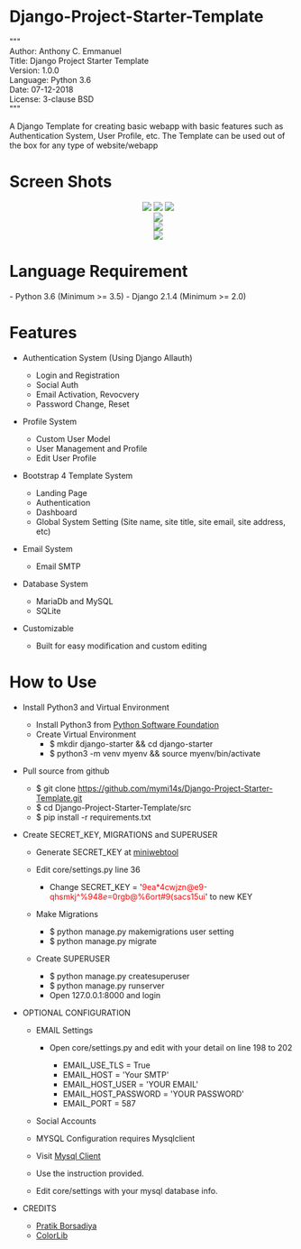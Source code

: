 # Django-Project-Starter-Template
"""<br>
Author: Anthony C. Emmanuel<br>
Title: Django Project Starter Template<br>
Version: 1.0.0<br>
Language: Python 3.6<br>
Date: 07-12-2018<br>
License: 3-clause BSD<br>
"""

A Django Template for creating basic webapp with basic features such as Authentication System, User Profile, etc.
The Template can be used out of the box for any type of website/webapp
<h1> Screen Shots </h1>
<font align="center">
<ul>
  <img src="https://raw.githubusercontent.com/mymi14s/mymi14s.github.io/master/index.png" alt=""/>
  <br><img src="https://raw.githubusercontent.com/mymi14s/mymi14s.github.io/master/Login_without_social_button.png"/>
  <img src="https://raw.githubusercontent.com/mymi14s/mymi14s.github.io/master/login_with_social_button.png"/>
  <img src="https://raw.githubusercontent.com/mymi14s/mymi14s.github.io/master/Signup.png"/>
  <br><img src="https://raw.githubusercontent.com/mymi14s/mymi14s.github.io/master/home.png"/>
  <br><img src="https://raw.githubusercontent.com/mymi14s/mymi14s.github.io/master/profile.png"/>
  <br><img src="https://raw.githubusercontent.com/mymi14s/mymi14s.github.io/master/admin.png"/>
</ul>
</font>

<h1>Language Requirement</h1>
  - Python 3.6 (Minimum >= 3.5)
  - Django 2.1.4 (Minimum >= 2.0)

<h1>Features</h1>

+ Authentication System (Using Django Allauth)
  - Login and Registration
  - Social Auth
  - Email Activation, Revocvery
  - Password Change, Reset

+ Profile System
  - Custom User Model
  - User Management and Profile
  - Edit User Profile

+ Bootstrap 4 Template System
  - Landing Page
  - Authentication
  - Dashboard
  - Global System Setting (Site name, site title, site email, site address, etc)

+ Email System
  - Email SMTP

+ Database System
  - MariaDb and MySQL
  - SQLite

+ Customizable
  - Built for easy modification and custom editing

<h1>How to Use</h1>

+ Install Python3 and Virtual Environment
  - Install Python3 from <a href="https://www.python.org">Python Software Foundation</a>
  - Create Virtual Environment
    - $ mkdir django-starter && cd django-starter
    - $ python3 -m venv myenv && source myenv/bin/activate

+ Pull source from github
  - $ git clone https://github.com/mymi14s/Django-Project-Starter-Template.git
  - $ cd Django-Project-Starter-Template/src
  - $ pip install -r requirements.txt

+ Create SECRET_KEY, MIGRATIONS and SUPERUSER
  - Generate SECRET_KEY at <a href="https://www.miniwebtool.com/django-secret-key-generator/">miniwebtool</a>
  - Edit core/settings.py line 36
    - Change SECRET_KEY = '<font color="red">9ea*4cwjzn@e9-qhsmkj^%94$8e$=0rgb@%6ort#9(sacs15ui</font>' to new KEY

  - Make Migrations
    - $ python manage.py makemigrations user setting
    - $ python manage.py migrate

  - Create SUPERUSER
    - $ python manage.py createsuperuser
    - $ python manage.py runserver
    - Open 127.0.0.1:8000 and login

+ OPTIONAL CONFIGURATION
  - EMAIL Settings
    - Open core/settings.py and edit with your detail on line 198 to 202

      - EMAIL_USE_TLS = True
      - EMAIL_HOST = 'Your SMTP'
      - EMAIL_HOST_USER = 'YOUR EMAIL'
      - EMAIL_HOST_PASSWORD = 'YOUR PASSWORD'
      - EMAIL_PORT = 587

  - Social Accounts

  - MYSQL Configuration requires Mysqlclient
  - Visit <a href="https://pypi.org/project/mysqlclient/">Mysql Client</a>
  - Use the instruction provided.
  - Edit core/settings with your mysql database info.

+ CREDITS
  - <a href="https://github.com/pratikborsadiya/vali-admin">Pratik Borsadiya<a/>
  - <a href="https://colorlib.com/demo?theme=creative-agency">ColorLib</a>
